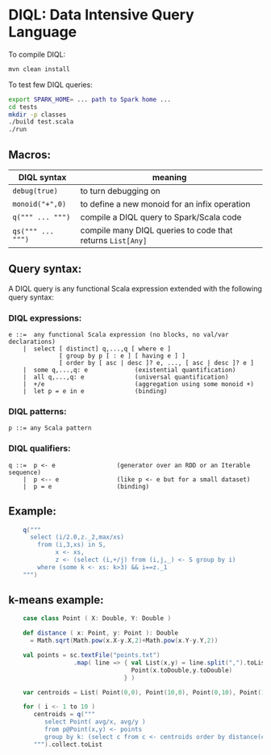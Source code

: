 # DIQL: Data Intensive Query Language

To compile DIQL:
```bash
mvn clean install
```

To test few DIQL queries:
```bash
export SPARK_HOME= ... path to Spark home ...
cd tests
mkdir -p classes
./build test.scala
./run
```

## Macros:

DIQL syntax          | meaning
---------------------|-------------------------------------------------------
`debug(true)`        | to turn debugging on
`monoid("+",0)`      | to define a new monoid for an infix operation
`q(""" ... """)`     | compile a DIQL query to Spark/Scala code
`qs(""" ... """)`    | compile many DIQL queries to code that returns `List[Any]`

## Query syntax:

A DIQL query is any functional Scala expression extended with the following query syntax:

### DIQL expressions:
```
e ::=  any functional Scala expression (no blocks, no val/var declarations)
    |  select [ distinct] q,...,q [ where e ]
              [ group by p [ : e ] [ having e ] ]
              [ order by [ asc | desc ]? e, ..., [ asc | desc ]? e ]
    |  some q,...,q: e             (existential quantification)
    |  all q,...,q: e              (universal quantification)
    |  +/e                         (aggregation using some monoid +)
    |  let p = e in e              (binding)
```
### DIQL patterns:
```
p ::= any Scala pattern
```
### DIQL qualifiers:
```
q ::=  p <- e                 (generator over an RDD or an Iterable sequence)
    |  p <-- e                (like p <- e but for a small dataset)
    |  p = e                  (binding)
```
## Example:
```scala
    q("""
      select (i/2.0,z._2,max/xs)
        from (i,3,xs) in S,
             x <- xs,
             z <- (select (i,+/j) from (i,j,_) <- S group by i)
        where (some k <- xs: k>3) && i==z._1
    """)
```

## k-means example:
```scala
    case class Point ( X: Double, Y: Double )

    def distance ( x: Point, y: Point ): Double
      = Math.sqrt(Math.pow(x.X-y.X,2)+Math.pow(x.Y-y.Y,2))

    val points = sc.textFile("points.txt")
                  .map( line => { val List(x,y) = line.split(",").toList
                                  Point(x.toDouble,y.toDouble) 
                                } )

    var centroids = List( Point(0,0), Point(10,0), Point(0,10), Point(10,10) )

    for ( i <- 1 to 10 )
       centroids = q("""
          select Point( avg/x, avg/y )
          from p@Point(x,y) <- points
          group by k: (select c from c <- centroids order by distance(c,p)).head
       """).collect.toList
```

